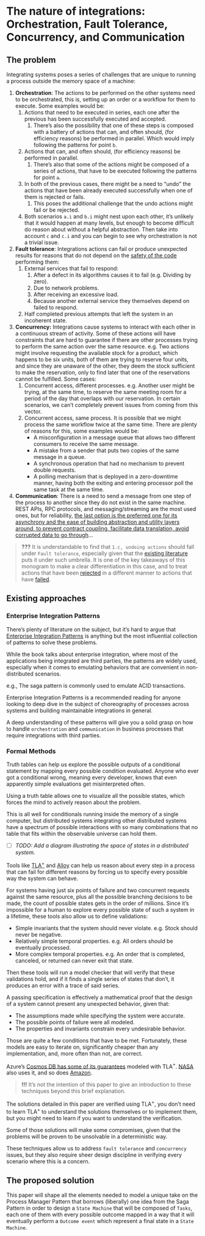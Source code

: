 # The nature of integrations: Orchestration, Fault Tolerance, Concurrency, and Communication

## The problem

Integrating systems poses a series of challenges that are unique to running a process outside the memory space of a machine:

1. **Orchestration**: The actions to be performed on the other systems need to be orchestrated, this is, setting up an order or a workflow for them to execute. Some examples would be:
    1. Actions that need to be executed in series, each one after the previous has been successfully executed and accepted.
        1. There’s also the possibility that one of these steps is composed with a battery of actions that can, and often should, (for efficiency reasons) be performed in parallel. Which would imply following the patterns for point `b`.
    2. Actions that can, and often should, (for efficiency reasons) be performed in parallel.
        1. There’s also that some of the actions might be composed of a series of actions, that have to be executed following the patterns for point `a`.
    3. In both of the previous cases, there might be a need to “undo” the actions that have been already executed successfully when one of them is rejected or fails.
        1. This poses the additional challenge that the undo actions might fail or be rejected.
    4. Both scenarios `a.i` and `b.i` might nest upon each other, it’s unlikely that it would happen at many levels, but enough to become difficult do reason about without a helpful abstraction. Then take into account `c` and `c.i` and you can begin to see why orchestration is not a trivial issue.
2. **Fault tolerance**: Integrations actions can fail or produce unexpected results for reasons that do not depend on the [safety of the code](#code-safety) performing them:
    1. External services that fail to respond:
        1. After a defect in its algorithms causes it to fail (e.g. Dividing by zero).
        2. Due to network problems.
        3. After receiving an excessive load.
        4. Because another external service they themselves depend on failed to respond.
    2. Half completed previous attempts that left the system in an incoherent state.
3. **Concurrency:** Integrations cause systems to interact with each other in a continuous stream of activity. Some of these actions will have constraints that are hard to guarantee if there are other processes trying to perform the same action over the same resource.
e.g. Two actions might involve requesting the available stock for a product, which happens to be six units, both of them are trying to reserve four units, and since they are unaware of the other, they deem the stock sufficient to make the reservation, only to find later that one of the reservations cannot be fulfilled. Some cases:
    1. Concurrent access, different processes.
    e.g. Another user might be trying, at the same time, to reserve the same meeting room for a period of the day that overlaps with our reservation. In certain scenarios, we can’t completely prevent issues from coming from this vector.
    2. Concurrent access, same process. It is possible that we might process the same workflow twice at the same time. There are plenty of reasons for this, some examples would be:
        - A misconfiguration in a message queue that allows two different consumers to receive the same message.
        - A mistake from a sender that puts two copies of the same message in a queue.
        - A synchronous operation that had no mechanism to prevent double requests.
        - A polling mechanism that is deployed in a zero-downtime manner, having both the exiting and entering processor poll the same task at the same time.
4. **Communication**: There is a need to send a message from one step of the process to another since they do not exist in the same machine. REST APIs, RPC protocols, and messaging/streaming are the most used ones, but for reliability, [the last option is the preferred one for its asynchrony and the ease of building abstraction and utility layers around, to prevent contract coupling, facilitate data translation, avoid corrupted data to go through](https://www.enterpriseintegrationpatterns.com/patterns/messaging/Messaging.html)…


> **???** It is understandable to find that `1.c, undoing actions` should fall under `Fault tolerance`, especially given that the [existing literature](https://www.researchgate.net/publication/341244111_Fault_Tolerant_Central_Saga_Orchestrator_in_RESTful_Architecture) puts it under such umbrella. It is one of the key takeaways of this monogram to make a clear differentiation in this case, and to treat actions that have been [rejected](#completed-task) in a different manner to actions that have [failed](#failed-task).

## Existing approaches

### Enterprise Integration Patterns

There’s plenty of literature on the subject, but it’s hard to argue that [Enterprise Integration Patterns](https://www.enterpriseintegrationpatterns.com/) is anything but the most influential collection of patterns to solve these problems.

While the book talks about enterprise integration, where most of the applications being integrated are third parties, the patterns are widely used, especially when it comes to emulating behaviors that are convenient in non-distributed scenarios.

e.g., The saga pattern is commonly used to emulate ACID transactions.

Enterprise Integration Patterns is a recommended reading for anyone looking to deep dive in the subject of choreography of processes across systems and building maintainable integrations in general.

A deep understanding of these patterns will give you a solid grasp on how to handle `orchestration` and `communication` in business processes that require integrations with third parties.

### Formal Methods

Truth tables can help us explore the possible outputs of a conditional statement by mapping every possible condition evaluated. Anyone who ever got a conditional wrong, meaning every developer, knows that even apparently simple evaluations get misinterpreted often.

Using a truth table allows one to visualize all the possible states, which forces the mind to actively reason about the problem.

This is all well for conditionals running inside the memory of a single computer, but distributed systems integrating other distributed systems have a spectrum of possible interactions with so many combinations that no table that fits within the observable universe can hold them.

- [ ]  *TODO: Add a diagram illustrating the space of states in a distributed system.*

Tools like [TLA$^+$](https://lamport.azurewebsites.net/tla/tla.html) and [Alloy](https://haslab.github.io/formal-software-design/) can help us reason about every step in a process that can fail for different reasons by forcing us to specify every possible way the system can behave.

For systems having just six points of failure and two concurrent requests against the same resource, plus all the possible branching decisions to be made, the count of possible states gets in the order of millions. Since it’s impossible for a human to explore every possible state of such a system in a lifetime, these tools also allow us to define validations:

- Simple invariants that the system should never violate.
e.g. Stock should never be negative.
- Relatively simple temporal properties.
e.g. All orders should be eventually processed.
- More complex temporal properties.
e.g. An order that is completed, canceled, or returned can never exit that state.

Then these tools will run a model checker that will verify that these validations hold, and if it finds a single series of states that don’t, it produces an error with a trace of said series.

A passing specification is effectively a mathematical proof that the design of a system cannot present any unexpected behavior, given that:

- The assumptions made while specifying the system were accurate.
- The possible points of failure were all modeled.
- The properties and invariants constrain every undesirable behavior.

Those are quite a few conditions that have to be met. Fortunately, these models are easy to iterate on, significantly cheaper than any implementation, and, more often than not, are correct.

Azure’s [Cosmos DB has some of its guarantees](https://github.com/Azure/azure-cosmos-tla) modeled with TLA$^+$. [NASA](https://ntrs.nasa.gov/citations/20210020643) also uses it, and so does [Amazon](https://awsmaniac.com/how-formal-methods-helped-aws-to-design-amazing-services/).

> **!!!** It’s not the intention of this paper to give an introduction to these techniques beyond this brief explanation.

The solutions detailed in this paper are verified using TLA$^+$, you don’t need to learn TLA$^+$ to understand the solutions themselves or to implement them, but you might need to learn if you want to understand the verification.

Some of those solutions will make some compromises, given that the problems will be proven to be unsolvable in a deterministic way.

These techniques allow us to address `fault tolerance` and `concurrency` issues, but they also require sheer design discipline in verifying every scenario where this is a concern.

## The proposed solution

This paper will shape all the elements needed to model a unique take on the Process Manager Pattern that borrows (liberally) one idea from the Saga Pattern in order to design a `State Machine` that will be composed of `Tasks`, each one of them with every possible outcome mapped in a way that it will eventually perform a `Outcome event` which represent a final state in a `State Machine`.
